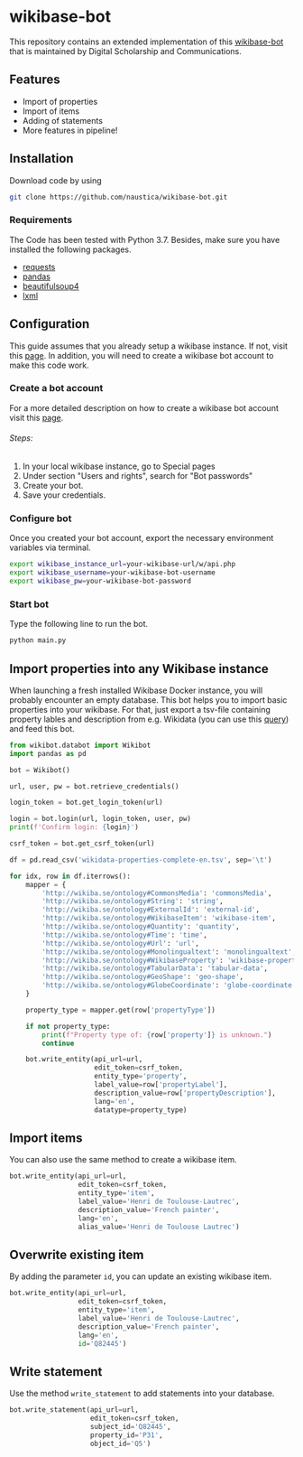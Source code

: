 # wikibase-bot

This repository contains an extended implementation of this [wikibase-bot](https://github.com/HeardLibrary/digital-scholarship/blob/master/code/wikibase/api/write-statements.py) that is maintained by Digital Scholarship and Communications.

## Features

- Import of properties
- Import of items
- Adding of statements
- More features in pipeline!

## Installation

Download code by using

```bash
git clone https://github.com/naustica/wikibase-bot.git
```

### Requirements

The Code has been tested with Python 3.7. Besides, make sure you have installed the following packages.

- [requests](https://github.com/psf/requests)
- [pandas](https://github.com/pandas-dev/pandas)
- [beautifulsoup4](https://www.crummy.com/software/BeautifulSoup/)
- [lxml](https://github.com/lxml/lxml)

## Configuration

This guide assumes that you already setup a wikibase instance. If not, visit this [page](http://learningwikibase.com/install-wikibase/). In addition, you will need to create a wikibase bot account to make this code work.

### Create a bot account

For a more detailed description on how to create a wikibase bot account visit this [page](https://heardlibrary.github.io/digital-scholarship/host/wikidata/bot/).

###### Steps:

1. In your local wikibase instance, go to Special pages
2. Under section "Users and rights", search for "Bot passwords"
3. Create your bot.
4. Save your credentials.

### Configure bot

Once you created your bot account, export the necessary environment variables via terminal.

```bash
export wikibase_instance_url=your-wikibase-url/w/api.php
export wikibase_username=your-wikibase-bot-username
export wikibase_pw=your-wikibase-bot-password
```

### Start bot

Type the following line to run the bot.

```bash
python main.py
```

## Import properties into any Wikibase instance

When launching a fresh installed Wikibase Docker instance, you will probably encounter an empty database. This bot helps you to import basic properties into your wikibase. For that, just export a tsv-file containing property lables and description from e.g. Wikidata (you can use this [query](https://w.wiki/ZJN)) and feed this bot.

```python
from wikibot.databot import Wikibot
import pandas as pd

bot = Wikibot()

url, user, pw = bot.retrieve_credentials()

login_token = bot.get_login_token(url)

login = bot.login(url, login_token, user, pw)
print(f'Confirm login: {login}')

csrf_token = bot.get_csrf_token(url)

df = pd.read_csv('wikidata-properties-complete-en.tsv', sep='\t')

for idx, row in df.iterrows():
    mapper = {
        'http://wikiba.se/ontology#CommonsMedia': 'commonsMedia',
        'http://wikiba.se/ontology#String': 'string',
        'http://wikiba.se/ontology#ExternalId': 'external-id',
        'http://wikiba.se/ontology#WikibaseItem': 'wikibase-item',
        'http://wikiba.se/ontology#Quantity': 'quantity',
        'http://wikiba.se/ontology#Time': 'time',
        'http://wikiba.se/ontology#Url': 'url',
        'http://wikiba.se/ontology#Monolingualtext': 'monolingualtext',
        'http://wikiba.se/ontology#WikibaseProperty': 'wikibase-property',
        'http://wikiba.se/ontology#TabularData': 'tabular-data',
        'http://wikiba.se/ontology#GeoShape': 'geo-shape',
        'http://wikiba.se/ontology#GlobeCoordinate': 'globe-coordinate'
    }

    property_type = mapper.get(row['propertyType'])

    if not property_type:
        print(f"Property type of: {row['property']} is unknown.")
        continue

    bot.write_entity(api_url=url,
                     edit_token=csrf_token,
                     entity_type='property',
                     label_value=row['propertyLabel'],
                     description_value=row['propertyDescription'],
                     lang='en',
                     datatype=property_type)
```

## Import items

You can also use the same method to create a wikibase item.

```python
bot.write_entity(api_url=url,
                 edit_token=csrf_token,
                 entity_type='item',
                 label_value='Henri de Toulouse-Lautrec',
                 description_value='French painter',
                 lang='en',
                 alias_value='Henri de Toulouse Lautrec')
```

## Overwrite existing item

By adding the parameter `id`, you can update an existing wikibase item.

```python
bot.write_entity(api_url=url,
                 edit_token=csrf_token,
                 entity_type='item',
                 label_value='Henri de Toulouse-Lautrec',
                 description_value='French painter',
                 lang='en',
                 id='Q82445')
```

## Write statement

Use the method `write_statement` to add statements into your database.

```python
bot.write_statement(api_url=url,
                    edit_token=csrf_token,
                    subject_id='Q82445',
                    property_id='P31',
                    object_id='Q5')
```
